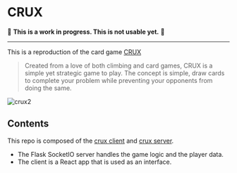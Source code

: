 # CRUX

:construction: **This is a work in progress. This is not usable yet.** :construction:

---

This is a reproduction of the card game [CRUX](https://arealgamesco.com/products/problem-game)

>Created from a love of both climbing and card games, CRUX is a simple yet strategic game to play.
>The concept is simple, draw cards to complete your problem while preventing your opponents from doing the same.

<!-- ![crux1](https://cdn.shopify.com/s/files/1/0591/6275/5244/products/N8G08050_1024x1024@2x.jpg?v=1635318589) -->
![crux2](https://cdn.shopify.com/s/files/1/0591/6275/5244/products/N8G08046_1024x1024@2x.jpg?v=1635318588)

## Contents

This repo is composed of the [crux client](crux_client/) and [crux server](crux_server.py).
- The Flask SocketIO server handles the game logic and the player data.
- The client is a React app that is used as an interface.
